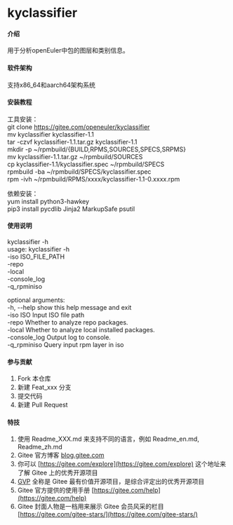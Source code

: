 # kyclassifier

#### 介绍
用于分析openEuler中包的图层和类别信息。

#### 软件架构
支持x86_64和aarch64架构系统


#### 安装教程

工具安装：<br>
git clone https://gitee.com/openeuler/kyclassifier<br>
mv kyclassifier kyclassifier-1.1<br>
tar -czvf kyclassifier-1.1.tar.gz kyclassifier-1.1<br>
mkdir -p ~/rpmbuild/{BUILD,RPMS,SOURCES,SPECS,SRPMS}<br>
mv kyclassifier-1.1.tar.gz ~/rpmbuild/SOURCES<br>
cp kyclassifier-1.1/kyclassifier.spec ~/rpmbuild/SPECS<br>
rpmbuild -ba ~/rpmbuild/SPECS/kyclassifier.spec<br>
rpm -ivh ~/rpmbuild/RPMS/xxxx/kyclassifier-1.1-0.xxxx.rpm<br>

依赖安装：<br>
yum install python3-hawkey<br>
pip3 install pycdlib Jinja2 MarkupSafe psutil<br>


#### 使用说明

kyclassifier -h<br> 
usage: kyclassifier -h<br>
                    -iso  ISO_FILE_PATH<br>
                    -repo<br>
                    -local<br>
                    -console_log<br>
                    -q_rpminiso<br>

optional arguments:<br>
  -h, --help  show this help message and exit<br>
  -iso ISO    Input ISO file path<br>
  -repo       Whether to analyze repo packages.<br>
  -local      Whether to analyze local installed packages.<br>
  -console_log  Output log to console.<br>
  -q_rpminiso   Query input rpm layer in iso<br>
  

#### 参与贡献

1.  Fork 本仓库
2.  新建 Feat_xxx 分支
3.  提交代码
4.  新建 Pull Request


#### 特技

1.  使用 Readme\_XXX.md 来支持不同的语言，例如 Readme\_en.md, Readme\_zh.md
2.  Gitee 官方博客 [blog.gitee.com](https://blog.gitee.com)
3.  你可以 [https://gitee.com/explore](https://gitee.com/explore) 这个地址来了解 Gitee 上的优秀开源项目
4.  [GVP](https://gitee.com/gvp) 全称是 Gitee 最有价值开源项目，是综合评定出的优秀开源项目
5.  Gitee 官方提供的使用手册 [https://gitee.com/help](https://gitee.com/help)
6.  Gitee 封面人物是一档用来展示 Gitee 会员风采的栏目 [https://gitee.com/gitee-stars/](https://gitee.com/gitee-stars/)
